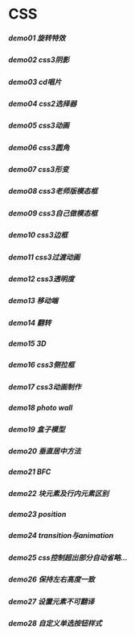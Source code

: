 # CSS
##### demo01 旋转特效
##### demo02 css3阴影
##### demo03 cd唱片
##### demo04 css2选择器
##### demo05 css3动画
##### demo06 css3圆角
##### demo07 css3形变
##### demo08 css3老师版模态框
##### demo09 css3自己做模态框
##### demo10 css3边框
##### demo11 css3过渡动画
##### demo12 css3透明度
##### demo13 移动端
##### demo14 翻转
##### demo15 3D
##### demo16 css3侧拉框
##### demo17 css3动画制作
##### demo18 photo wall
##### demo19 盒子模型
##### demo20 垂直居中方法
##### demo21 BFC
##### demo22 块元素及行内元素区别
##### demo23 position
##### demo24 transition与animation
##### demo25 css控制超出部分自动省略...
##### demo26 保持左右高度一致
##### demo27 设置元素不可翻译
##### demo28 自定义单选按钮样式